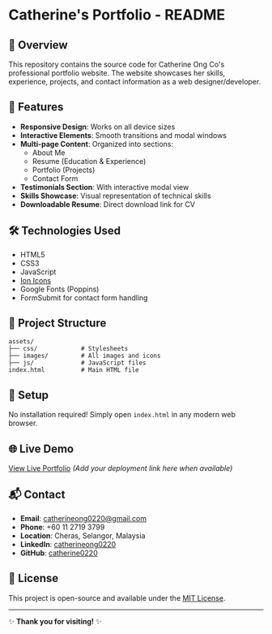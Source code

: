 # Catherine's Portfolio - README

## 📌 Overview
This repository contains the source code for Catherine Ong Co's professional portfolio website. The website showcases her skills, experience, projects, and contact information as a web designer/developer.

## 🚀 Features
- **Responsive Design**: Works on all device sizes
- **Interactive Elements**: Smooth transitions and modal windows
- **Multi-page Content**: Organized into sections:
  - About Me
  - Resume (Education & Experience)
  - Portfolio (Projects)
  - Contact Form
- **Testimonials Section**: With interactive modal view
- **Skills Showcase**: Visual representation of technical skills
- **Downloadable Resume**: Direct download link for CV

## 🛠 Technologies Used
- HTML5
- CSS3
- JavaScript
- [Ion Icons](https://ionicons.com/)
- Google Fonts (Poppins)
- FormSubmit for contact form handling

## 📂 Project Structure
```
assets/
├── css/            # Stylesheets
├── images/         # All images and icons
├── js/             # JavaScript files
index.html          # Main HTML file
```

## 🔧 Setup
No installation required! Simply open `index.html` in any modern web browser.

## 🌐 Live Demo
[View Live Portfolio](#) *(Add your deployment link here when available)*

## 📬 Contact
- **Email**: [catherineong0220@gmail.com](mailto:catherineong0220@gmail.com)
- **Phone**: +60 11 2719 3799
- **Location**: Cheras, Selangor, Malaysia
- **LinkedIn**: [catherineong0220](https://www.linkedin.com/in/catherineong0220/)
- **GitHub**: [catherine0220](https://github.com/catherine0220)

## 📝 License
This project is open-source and available under the [MIT License](LICENSE).

---

✨ **Thank you for visiting!** ✨
